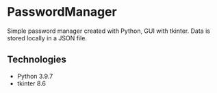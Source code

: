 # PasswordManager
Simple password manager created with Python, GUI with tkinter. Data is stored locally in a JSON file.
	
## Technologies
* Python 3.9.7  
* tkinter 8.6	
 
